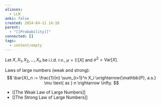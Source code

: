 ```yaml
---
aliases:
  - LLN
anki: false
created: 2024-04-11 14:18
parent:
  - "[[Probability]]"
connected: []
tags:
  - content/empty
---
```


Let $X, X_1, X_2, \ldots, X_n$ be i.i.d. r.v., $\mu = \mathbb{E}[X]$ and $\sigma^2 = \text{Var}[X]$.

Laws of large numbers (weak and strong): $$ \bar{X}_n := \frac{1}{n} \sum_{i=1}^n X_i \xrightarrow{\mathbb{P}, a.s.} \mu \text{ as } n \rightarrow \infty. $$

- [[The Weak Law of Large Numbers]]
- [[The Strong Law of Large Numbers]]